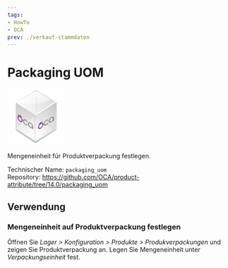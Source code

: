 ```yaml
---
tags:
- HowTo
- OCA
prev: ./verkauf-stammdaten
---
```

# Packaging UOM

![icon_oca_app](assets/icon_oca_app.png)

Mengeneinheit für Produktverpackung festlegen.

Technischer Name: `packaging_uom`\
Repository: <https://github.com/OCA/product-attribute/tree/14.0/packaging_uom>

## Verwendung

### Mengeneinheit auf Produktverpackung festlegen

Öffnen Sie *Lager > Konfiguration > Produkte > Produkverpackungen* und zeigen Sie Produktverpackung an. Legen Sie Mengeneinheit unter *Verpackungseinheit* fest.